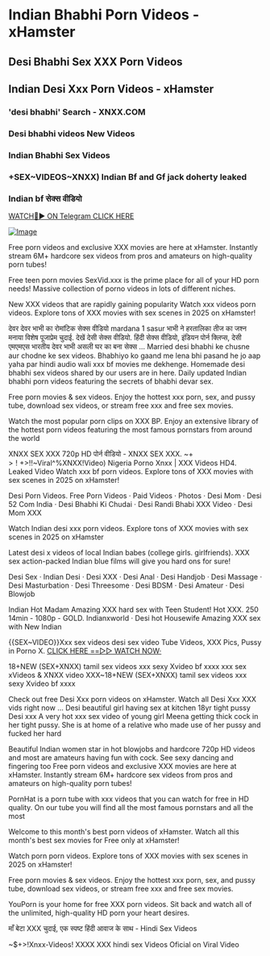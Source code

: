 # Indian Bhabhi Porn Videos - xHamster
## Desi Bhabhi Sex XXX Porn Videos
## Indian Desi Xxx Porn Videos - xHamster
### 'desi bhabhi' Search - XNXX.COM
### Desi bhabhi videos New Videos
### Indian Bhabhi Sex Videos
### +SEX~VIDEOS~XNXX) Indian Bf and Gf jack doherty leaked
### Indian bf सेक्स वीडियो

[WATCH🔴▶️ ON Telegram CLICK HERE](https://telegram.openinapp.co/2lwkw)

[![Image](https://github.com/user-attachments/assets/4baa9e90-ca7b-464e-852e-01bd4b43bc60)](https://telegram.openinapp.co/2lwkw)

Free porn videos and exclusive XXX movies are here at xHamster. Instantly stream 6M+ hardcore sex videos from pros and amateurs on high-quality porn tubes!

Free teen porn movies
SexVid.xxx is the prime place for all of your HD porn needs! Massive collection of porno videos in lots of different niches.

New XXX videos that are rapidly gaining popularity
Watch xxx videos porn videos. Explore tons of XXX movies with sex scenes in 2025 on xHamster!

देवर देवर भाभी का रोमांटिक सेक्स वीडियो mardana 1 sasur भाभी ने हरतालिका तीज का जश्न मनाया विशेष पूजाप्रेम चुदाई. देखें देसी सेक्स वीडियो. हिंदी सेक्स वीडियो, इंडियन पोर्न क्लिप्स, देसी एमएमएस भारतीय देवर भाभी असली घर का बना सेक्स …
Married desi bhabhi ke chusne aur chodne ke sex videos. Bhabhiyo ko gaand me lena bhi pasand he jo aap yaha par hindi audio wali xxx bf movies me dekhenge.
Homemade desi bhabhi sex videos shared by our users are in here. Daily updated Indian bhabhi porn videos featuring the secrets of bhabhi devar sex.


Free porn movies & sex videos. Enjoy the hottest xxx porn, sex, and pussy tube, download sex videos, or stream free xxx and free sex movies.

Watch the most popular porn clips on XXX BP. Enjoy an extensive library of the hottest porn videos featuring the most famous pornstars from around the world

XNXX SEX XXX 720p HD पोर्न वीडियो - XNXX SEX XXX. ~$+>!~$+>!!~Viral^%XNXX!Video) Nigeria Porno Xnxx | XXX Videos HD4. Leaked Video
Watch xxx bf porn videos. Explore tons of XXX movies with sex scenes in 2025 on xHamster!

Desi Porn Videos. Free Porn Videos · Paid Videos · Photos · Desi Mom · Desi 52 Com India · Desi Bhabhi Ki Chudai · Desi Randi Bhabi XXX Video · Desi Mom XXX

Watch Indian desi xxx porn videos. Explore tons of XXX movies with sex scenes in 2025 on xHamster

Latest desi x videos of local Indian babes (college girls. girlfriends). XXX sex action-packed Indian blue films will give you hard ons for sure!

Desi Sex · Indian Desi · Desi XXX · Desi Anal · Desi Handjob · Desi Massage · Desi Masturbation · Desi Threesome · Desi BDSM · Desi Amateur · Desi Blowjob

Indian Hot Madam Amazing XXX hard sex with Teen Student! Hot XXX. 250 14min - 1080p - GOLD. Indianxworld · Desi hot Housewife Amazing XXX sex with New Indian

{{SEX~VIDEO}}Xxx sex videos desi sex video Tube Videos, XXX Pics, Pussy in Porno X. [CLICK HERE ==▻▻ WATCH NOW·](https://telegram.openinapp.co/2lwkw)

18+NEW (SEX+XNXX) tamil sex videos xxx sexy Xvideo bf xxxx xxx sex xVideos & XNXX video XXX~18+NEW (SEX+XNXX) tamil sex videos xxx sexy Xvideo bf xxxx

Check out free Desi Xxx porn videos on xHamster. Watch all Desi Xxx XXX vids right now ... Desi beautiful girl having sex at kitchen 18yr tight pussy Desi xxx
A very hot xxx sex video of young girl Meena getting thick cock in her tight pussy. She is at home of a relative who made use of her pussy and fucked her hard

Beautiful Indian women star in hot blowjobs and hardcore 720p HD videos and most are amateurs having fun with cock. See sexy dancing and fingering too
Free porn videos and exclusive XXX movies are here at xHamster. Instantly stream 6M+ hardcore sex videos from pros and amateurs on high-quality porn tubes!

PornHat is a porn tube with xxx videos that you can watch for free in HD quality. On our tube you will find all the most famous pornstars and all the most

Welcome to this month's best porn videos of xHamster. Watch all this month's best sex movies for Free only at xHamster!

Watch porn porn videos. Explore tons of XXX movies with sex scenes in 2025 on xHamster!

Free porn movies & sex videos. Enjoy the hottest xxx porn, sex, and pussy tube, download sex videos, or stream free xxx and free sex movies.

YouPorn is your home for free XXX porn videos. Sit back and watch all of the unlimited, high-quality HD porn your heart desires.

माँ बेटा XXX चुदाई, एक स्पष्ट हिंदी आवाज के साथ - Hindi Sex Videos

~$+>!Xnxx-Videos! XXXX XXX hindi sex Videos Oficial on Viral Video
